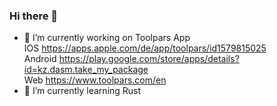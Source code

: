 ### Hi there 👋

<!--
**dzhusipov/dzhusipov** is a ✨ _special_ ✨ repository because its `README.md` (this file) appears on your GitHub profile.

Here are some ideas to get you started:

- 🔭 I’m currently working on ...
- 🌱 I’m currently learning ...
- 👯 I’m looking to collaborate on ...
- 🤔 I’m looking for help with ...
- 💬 Ask me about ...
- 📫 How to reach me: ...
- 😄 Pronouns: ...
- ⚡ Fun fact: ...
-->
- 🔭 I’m currently working on Toolpars App  
      IOS https://apps.apple.com/de/app/toolpars/id1579815025  
      Android https://play.google.com/store/apps/details?id=kz.dasm.take_my_package  
      Web https://www.toolpars.com/en  
- 🌱 I’m currently learning Rust
